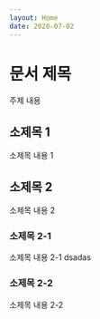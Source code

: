 ```yaml
---
layout: Home
date: 2020-07-02
---
```


# 문서 제목

주제 내용

## 소제목 1

소제목 내용 1

## 소제목 2

소제목 내용 2

### 소제목 2-1

소제목 내용 2-1
dsadas

### 소제목 2-2

소제목 내용 2-2
